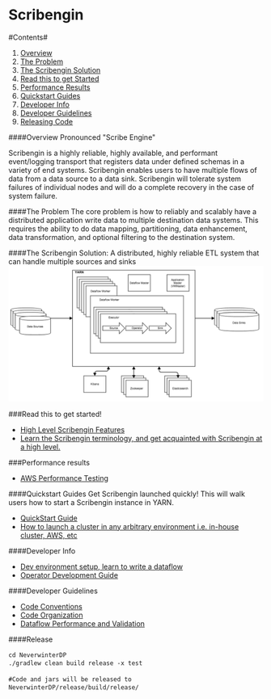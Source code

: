 
Scribengin
==========

#Contents#
1. [Overview](#overview)
2. [The Problem](#the-problem)
3. [The Scribengin Solution](#the-scribengin-solution)
4. [Read this to get Started](#read-this-to-get-started)
5. [Performance Results](#performance-results)
6. [Quickstart Guides](#quickstart-guides)
5. [Developer Info](#developer-info)
6. [Developer Guidelines](#developer-guidelines)
6. [Releasing Code](#release)

####Overview
Pronounced "Scribe Engine" 

Scribengin is a highly reliable, highly available, and performant event/logging transport that registers data under defined schemas in a variety of end systems.  Scribengin enables users to have multiple flows of data from a data source to a data sink. Scribengin will tolerate system failures of individual nodes and will do a complete recovery in the case of system failure.


####The Problem
The core problem is how to reliably and scalably have a distributed application write data to multiple destination data systems.  This requires the ability to do data mapping, partitioning, data enhancement, data transformation, and optional filtering to the destination system.

####The Scribengin Solution:
A distributed, highly reliable ETL system that can handle multiple sources and sinks
![Scribengin](docs/images/ScribeIntro.png "Scribengin")




###Read this to get started!

- [High Level Scribengin Features](docs/features.md)
- [Learn the Scribengin terminology, and get acquainted with Scribengin at a high level.](docs/terminology.md)

###Performance results

- [AWS Performance Testing](docs/performanceResults/perfJan2016.md)

####Quickstart Guides
Get Scribengin launched quickly!  This will walk users how to start a Scribengin instance in YARN.

- [QuickStart Guide](docs/deployment/scribengin-cluster-setup-quickstart.md)
- [How to launch a cluster in any arbitrary environment i.e. in-house cluster, AWS, etc](docs/deployment/arbitrary-cluster-guide.md)


####Developer Info
- [Dev environment setup, learn to write a dataflow](docs/dataflowDevelopment/dataflowDevTableOfContents.md)
- [Operator Development Guide](docs/dataflowDevelopment/operator-dev-guide.md)

####Developer Guidelines
- [Code Conventions](docs/devAndTestingGuidelines/code-convention-howto.md)
- [Code Organization](docs/devAndTestingGuidelines/code-organization-howto.md)
- [Dataflow Performance and Validation](docs/devAndTestingGuidelines/dataflow-performance-and-validation-howto.md)

####Release
```
cd NeverwinterDP
./gradlew clean build release -x test

#Code and jars will be released to NeverwinterDP/release/build/release/
```


  